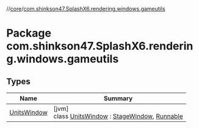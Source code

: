 //[core](../../index.md)/[com.shinkson47.SplashX6.rendering.windows.gameutils](index.md)

# Package com.shinkson47.SplashX6.rendering.windows.gameutils

## Types

| Name | Summary |
|---|---|
| [UnitsWindow](-units-window/index.md) | [jvm]<br>class [UnitsWindow](-units-window/index.md) : [StageWindow](../com.shinkson47.SplashX6.rendering/-stage-window/index.md), [Runnable](https://docs.oracle.com/javase/8/docs/api/java/lang/Runnable.html) |

